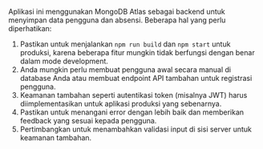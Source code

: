 Aplikasi ini menggunakan MongoDB Atlas sebagai backend untuk menyimpan data pengguna dan absensi. Beberapa hal yang perlu diperhatikan:

1. Pastikan untuk menjalankan `npm run build` dan `npm start` untuk produksi, karena beberapa fitur mungkin tidak berfungsi dengan benar dalam mode development.
2. Anda mungkin perlu membuat pengguna awal secara manual di database Anda atau membuat endpoint API tambahan untuk registrasi pengguna.
3. Keamanan tambahan seperti autentikasi token (misalnya JWT) harus diimplementasikan untuk aplikasi produksi yang sebenarnya.
4. Pastikan untuk menangani error dengan lebih baik dan memberikan feedback yang sesuai kepada pengguna.
5. Pertimbangkan untuk menambahkan validasi input di sisi server untuk keamanan tambahan.
